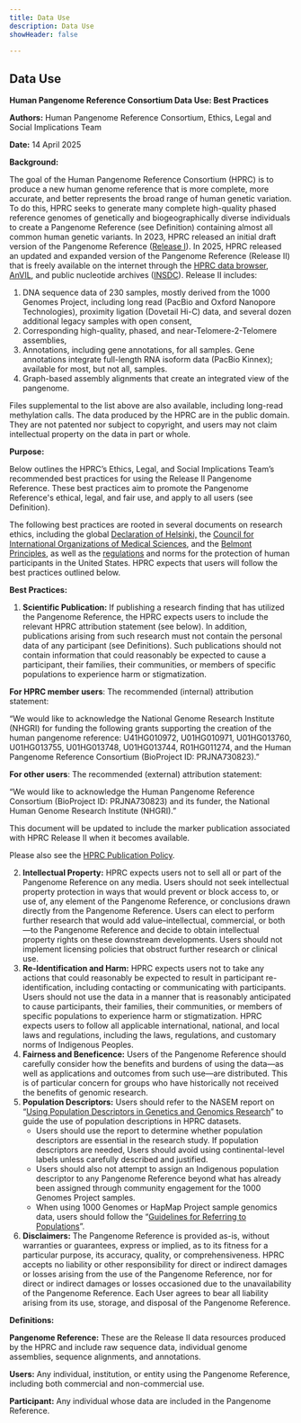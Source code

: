 ```yaml
---
title: Data Use
description: Data Use
showHeader: false

---
```


## Data Use

**Human Pangenome Reference Consortium Data Use: Best Practices**

**Authors:** Human Pangenome Reference Consortium, Ethics, Legal and Social Implications Team

**Date:** 14 April 2025

**Background:**

The goal of the Human Pangenome Reference Consortium (HPRC) is to produce a new human genome reference that is more complete, more accurate, and better represents the broad range of human genetic variation. To do this, HPRC seeks to generate many complete high-quality phased reference genomes of genetically and biogeographically diverse individuals to create a Pangenome Reference (see Definition) containing almost all common human genetic variants. In 2023, HPRC released an initial draft version of the Pangenome Reference ([Release I](https://www.nature.com/articles/s41586-023-05896-x)). In 2025, HPRC released an updated and expanded version of the Pangenome Reference (Release II) that is freely available on the internet through the [HPRC data browser](https://data.humanpangenome.org/), [AnVIL](https://www.genome.gov/Funded-Programs-Projects/Computational-Genomics-and-Data-Science-Program/Genomic-Analysis-Visualization-Informatics-Lab-space-AnVIL), and public nucleotide archives ([INSDC](https://www.insdc.org/)). Release II includes:

1. DNA sequence data of 230 samples, mostly derived from the 1000 Genomes Project, including long read (PacBio and Oxford Nanopore Technologies), proximity ligation (Dovetail Hi-C) data, and several dozen additional legacy samples with open consent,
2. Corresponding high-quality, phased, and near-Telomere-2-Telomere assemblies,
3. Annotations, including gene annotations, for all samples. Gene annotations integrate full-length RNA isoform data (PacBio Kinnex); available for most, but not all, samples.
4. Graph-based assembly alignments that create an integrated view of the pangenome.

Files supplemental to the list above are also available, including long-read methylation calls. The data produced by the HPRC are in the public domain. They are not patented nor subject to copyright, and users may not claim intellectual property on the data in part or whole.

**Purpose:**

Below outlines the HPRC’s Ethics, Legal, and Social Implications Team’s recommended best practices for using the Release II Pangenome Reference. These best practices aim to promote the Pangenome Reference's ethical, legal, and fair use, and apply to all users (see Definition).

The following best practices are rooted in several documents on research ethics, including the global [Declaration of Helsinki,](https://www.wma.net/policies-post/wma-declaration-of-helsinki/) the [Council for International Organizations of Medical Sciences](https://cioms.ch/publications/product/international-guidelines-on-good-governance-practice-for-research-institutions/), and the [Belmont Principles](https://www.hhs.gov/ohrp/regulations-and-policy/belmont-report/index.html), as well as the [regulations](https://www.hhs.gov/ohrp/regulations-and-policy/regulations/45-cfr-46/index.html) and norms for the protection of human participants in the United States. HPRC expects that users will follow the best practices outlined below.

**Best Practices:**

1. **Scientific Publication:** If publishing a research finding that has utilized the Pangenome Reference, the HPRC expects users to include the relevant HPRC attribution statement (see below). In addition, publications arising from such research must not contain the personal data of any participant (see Definitions). Such publications should not contain information that could reasonably be expected to cause a participant, their families, their communities, or members of specific populations to experience harm or stigmatization.

**For HPRC member users**: The recommended (internal) attribution statement:

“We would like to acknowledge the National Genome Research Institute (NHGRI) for funding the following grants supporting the creation of the human pangenome reference: U41HG010972, U01HG010971, U01HG013760, U01HG013755, U01HG013748, U01HG013744, R01HG011274, and the Human Pangenome Reference Consortium (BioProject ID: PRJNA730823).”

**For other users**: The recommended (external) attribution statement:

“We would like to acknowledge the Human Pangenome Reference Consortium (BioProject ID: PRJNA730823) and its funder, the National Human Genome Research Institute (NHGRI).”

This document will be updated to include the marker publication associated with HPRC Release II when it becomes available.

Please also see the [HPRC Publication Policy](/publication-policy).

2. **Intellectual Property:** HPRC expects users not to sell all or part of the Pangenome Reference on any media. Users should not seek intellectual property protection in ways that would prevent or block access to, or use of, any element of the Pangenome Reference, or conclusions drawn directly from the Pangenome Reference. Users can elect to perform further research that would add value–intellectual, commercial, or both—to the Pangenome Reference and decide to obtain intellectual property rights on these downstream developments. Users should not implement licensing policies that obstruct further research or clinical use.
3. **Re-Identification and Harm:** HPRC expects users not to take any actions that could reasonably be expected to result in participant re-identification, including contacting or communicating with participants. Users should not use the data in a manner that is reasonably anticipated to cause participants, their families, their communities, or members of specific populations to experience harm or stigmatization. HPRC expects users to follow all applicable international, national, and local laws and regulations, including the laws, regulations, and customary norms of Indigenous Peoples.
4. **Fairness and Beneficence:** Users of the Pangenome Reference should carefully consider how the benefits and burdens of using the data—as well as applications and outcomes from such use—are distributed. This is of particular concern for groups who have historically not received the benefits of genomic research.
5. **Population Descriptors:** Users should refer to the NASEM report on “[Using Population Descriptors in Genetics and Genomics Research](https://nap.nationalacademies.org/download/26902)” to guide the use of population descriptions in HPRC datasets.
    - Users should use the report to determine whether population descriptors are essential in the research study. If population descriptors are needed, Users should avoid using continental-level labels unless carefully described and justified.
    - Users should also not attempt to assign an Indigenous population descriptor to any Pangenome Reference beyond what has already been assigned through community engagement for the 1000 Genomes Project samples.
    - When using 1000 Genomes or HapMap Project sample genomics data, users should follow the “[Guidelines for Referring to Populations](https://catalog.coriell.org/1/NHGRI/About/Guidelines-for-Referring-to-Populations)”.
6. **Disclaimers:** The Pangenome Reference is provided as-is, without warranties or guarantees, express or implied, as to its fitness for a particular purpose, its accuracy, quality, or comprehensiveness. HPRC accepts no liability or other responsibility for direct or indirect damages or losses arising from the use of the Pangenome Reference, nor for direct or indirect damages or losses occasioned due to the unavailability of the Pangenome Reference. Each User agrees to bear all liability arising from its use, storage, and disposal of the Pangenome Reference.

**Definitions:**

**Pangenome Reference:** These are the Release II data resources produced by the HPRC and include raw sequence data, individual genome assemblies, sequence alignments, and annotations.

**Users:** Any individual, institution, or entity using the Pangenome Reference, including both commercial and non-commercial use.

**Participant:** Any individual whose data are included in the Pangenome Reference.
